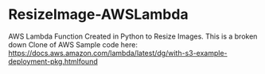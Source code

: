 # ResizeImage-AWSLambda
AWS Lambda Function Created in Python to Resize Images. This is a broken down Clone of AWS Sample code here: https://docs.aws.amazon.com/lambda/latest/dg/with-s3-example-deployment-pkg.htmlfound  
